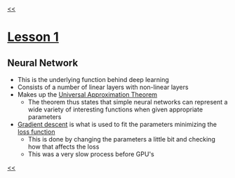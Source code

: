 [<<](/README.md)
#  [Lesson 1](https://youtu.be/IPBSB1HLNLo)

## Neural Network
- This is the underlying function behind deep learning
- Consists of a number of linear layers with non-linear layers
- Makes up the [Universal Approximation Theorem](https://en.wikipedia.org/wiki/Universal_approximation_theorem)
  - The theorem thus states that simple neural networks can represent a wide variety of interesting functions when given appropriate parameters
- [Gradient descent](https://en.wikipedia.org/wiki/Gradient_descent) is what is used to fit the parameters minimizing the [loss function](https://en.wikipedia.org/wiki/Loss_function)
  - This is done by changing the parameters a little bit and checking how that affects the loss
  - This was a very slow process before GPU's

[<<](/README.md)
